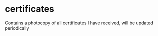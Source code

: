 # certificates
Contains a photocopy of all certificates I have received, will be updated periodically 
